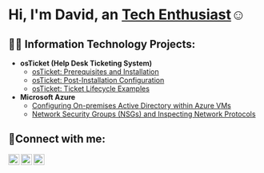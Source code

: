 <h1>Hi, I'm David, an <a href="https://www.linkedin.com/in/davidburke-infotech/">Tech Enthusiast</a>☺</h1>

<h2>👨‍💻 Information Technology Projects:</h2>

- <b>osTicket (Help Desk Ticketing System)</b>
  - [osTicket: Prerequisites and Installation](https://github.com/DavidBurke520/osticket-prereqs)
  - [osTicket: Post-Installation Configuration](https://github.com/DavidBurke520/post-install)
  - [osTicket: Ticket Lifecycle Examples](https://github.com/DavidBurke520/osTicket-ticket-Lifecycle)
- <b>Microsoft Azure</b>
  - [Configuring On-premises Active Directory within Azure VMs](https://github.com/DavidBurke520/Configuring-Active-Directory)
  - [Network Security Groups (NSGs) and Inspecting Network Protocols](https://github.com/joshmadakorcc/azure-network-protocols)

<h2>🤳Connect with me:</h2>

[<img align="left" alt="Josh | Twitter" width="22px" src="https://cdn.jsdelivr.net/npm/simple-icons@v3/icons/twitter.svg" />][twitter]
[<img align="left" alt="Josh | LinkedIn" width="22px" src="https://cdn.jsdelivr.net/npm/simple-icons@v3/icons/linkedin.svg" />][linkedin]
[<img align="left" alt="Josh | Instagram" width="22px" src="https://cdn.jsdelivr.net/npm/simple-icons@v3/icons/instagram.svg" />][instagram]

[twitter]: https://twitter.com/Josh
[instagram]: https://www.instagram.com/Josh
[linkedin]: https://linkedin.com/in/Josh

